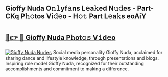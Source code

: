 ## Gioffy Nuda O𝚗𝚕yf𝚊ns L𝚎a𝚔ed N𝚞𝚍es - Part-CKq P𝚑𝚘tos Vi𝚍𝚎o - H𝚘𝚝 Part L𝚎a𝚔s eoAiY

# <h2><a href="http://kf1cnl.oniu.top/?m=Gioffy+Nuda">🔗👉 🔴 Gioffy Nuda P𝚑ot𝚘𝚜 V𝚒d𝚎o</a></h2>

[![Gioffy Nuda Nu𝚍e𝚜](https://i.imgur.com/0qMVB7G.gif)](http://kf1cnl.oniu.top/?m=Gioffy+Nuda)
Social media personality Gioffy Nuda, acclaimed for sharing dance and lifestyle knowledge, through presentations and blogs. Inspiring role model Gioffy Nuda, recognized for their outstanding accomplishments and commitment to making a difference.  
